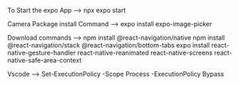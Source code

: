 To Start the expo App -->
npx expo start

Camera Package install Command -->
expo install expo-image-picker


Download commands -->
npm install @react-navigation/native
npm install @react-navigation/stack @react-navigation/bottom-tabs
expo install react-native-gesture-handler react-native-reanimated react-native-screens react-native-safe-area-context


Vscode -->
Set-ExecutionPolicy -Scope Process -ExecutionPolicy Bypass
